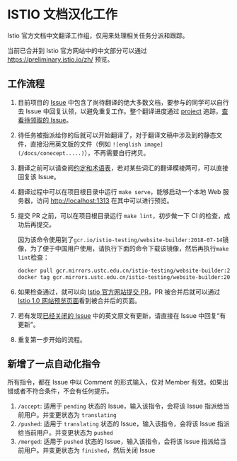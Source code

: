 # ISTIO 文档汉化工作

Istio 官方文档中文翻译工作组，仅用来处理相关任务分派和跟踪。

当前已合并到 Istio 官方网站中的中文部分可以通过 https://preliminary.istio.io/zh/ 预览。

## 工作流程

1. 目前项目的 [Issue](https://github.com/servicemesher/istio-official-translation/issues) 中包含了尚待翻译的绝大多数文档，要参与的同学可以自行去 Issue 中回复认领，以避免重复工作。整个翻译进度通过 [project](https://github.com/servicemesher/istio-official-translation/projects/2) 追踪，[查看待领取的 Issue](https://github.com/servicemesher/istio-official-translation/issues?q=is%3Aissue+is%3Aopen+label%3Apending)。

2. 待任务被指派给你的后就可以开始翻译了，对于翻译文稿中涉及到的静态文件，直接沿用英文版的文件（例如 `![english image](/docs/conecept.....)`），不再需要自行拷贝。

3. 翻译之前可以请查阅[约定和术语表](https://github.com/servicemesher/istio-official-translation/issues/77)，若对某些词汇的翻译模棱两可，可以直接回复该 Issue。

4. 翻译过程中可以在项目根目录中运行 `make serve`，能够启动一个本地 Web 服务器，访问 <http://localhost:1313> 在其中可以进行预览。

5. 提交 PR 之前，可以在项目根目录运行 `make lint`，初步做一下 CI 的检查，成功后再提交。

   因为该命令使用到了`gcr.io/istio-testing/website-builder:2018-07-14`镜像，为了便于中国用户使用，请执行下面的命令下载该镜像，然后再执行`make lint`检查：

   ```bash
   docker pull gcr.mirrors.ustc.edu.cn/istio-testing/website-builder:2018-07-14
   docker tag gcr.mirrors.ustc.edu.cn/istio-testing/website-builder:2018-07-14 gcr.io/istio-testing/website-builder:2018-07-14
   ```

6. 如果检查通过，就可以向 [Istio 官方网站提交 PR](https://github.com/istio/istio.github.io/pulls)，PR 被合并后就可以通过 [Istio 1.0 网站预览页面](https://preliminary.istio.io/zh/)看到被合并后的页面。

7. 若有发现[已经关闭的 Issue](https://github.com/servicemesher/istio-official-translation/issues?q=label%3Afinished+is%3Aclosed) 中的英文原文有更新，请直接在 Issue 中回复“有更新”。

8. 重复第一步开始的流程。

## 新增了一点自动化指令

所有指令，都在 Issue 中以 Comment 的形式输入，仅对 Member 有效。如果出错或者不符合条件，不会有任何提示。

1. `/accept`: 适用于 `pending` 状态的 Issue，输入该指令，会将该 Issue 指派给当前用户。并变更状态为 `translating`
1. `/pushed`: 适用于 `translating` 状态的 Issue，输入该指令，会将该 Issue 指派给当前用户。并变更状态为 `pushed`
1. `/merged`: 适用于 `pushed` 状态的 Issue，输入该指令，会将该 Issue 指派给当前用户。并变更状态为 `finished`，然后关闭 Issue
